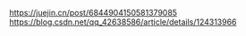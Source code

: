 https://juejin.cn/post/6844904150581379085
https://blog.csdn.net/qq_42638586/article/details/124313966